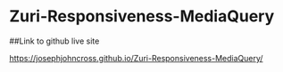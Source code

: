 # Zuri-Responsiveness-MediaQuery
##Link to github live site

https://josephjohncross.github.io/Zuri-Responsiveness-MediaQuery/
